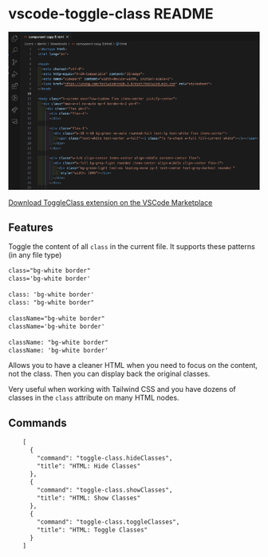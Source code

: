 # vscode-toggle-class README

<p align="center">
  <img src="https://raw.githubusercontent.com/damln/vscode-toggle-class/dead8ef2c224d47b6b26116375ed9914d1c9212b/images/vscode-demo.gif" />
</p>

[Download ToggleClass extension on the VSCode Marketplace](https://marketplace.visualstudio.com/items?itemName=damln.toggle-class)
## Features

Toggle the content of all `class` in the current file.
It supports these patterns (in any file type)

```
class="bg-white border"
class='bg-white border'

class: 'bg-white border'
class: "bg-white border"

className="bg-white border"
className='bg-white border'

className: "bg-white border"
className: 'bg-white border'
```

Allows you to have a cleaner HTML when you need to focus on the content, not the class.
Then you can display back the original classes.

Very useful when working with Tailwind CSS and you have dozens of classes in the `class` attribute on many HTML nodes.

## Commands


```
    [
      {
        "command": "toggle-class.hideClasses",
        "title": "HTML: Hide Classes"
      },
      {
        "command": "toggle-class.showClasses",
        "title": "HTML: Show Classes"
      },
      {
        "command": "toggle-class.toggleClasses",
        "title": "HTML: Toggle Classes"
      }
    ]
```
